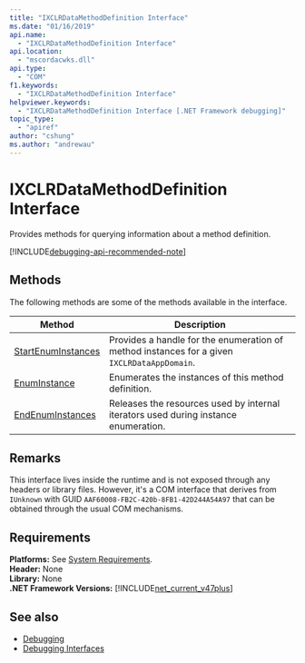 ```yaml
---
title: "IXCLRDataMethodDefinition Interface"
ms.date: "01/16/2019"
api.name:
  - "IXCLRDataMethodDefinition Interface"
api.location:
  - "mscordacwks.dll"
api.type:
  - "COM"
f1.keywords:
  - "IXCLRDataMethodDefinition Interface"
helpviewer.keywords:
  - "IXCLRDataMethodDefinition Interface [.NET Framework debugging]"
topic_type:
  - "apiref"
author: "cshung"
ms.author: "andrewau"
---
```

# IXCLRDataMethodDefinition Interface

Provides methods for querying information about a method definition.

[!INCLUDE[debugging-api-recommended-note](../../../../includes/debugging-api-recommended-note.md)]

## Methods

The following methods are some of the methods available in the interface.

| Method                                                                                                                          | Description                                                                                 |
| ------------------------------------------------------------------------------------------------------------------------------- | ------------------------------------------------------------------------------------------- |
| [StartEnumInstances](ixclrdatamethoddefinition-startenuminstances-method.md) | Provides a handle for the enumeration of method instances for a given `IXCLRDataAppDomain`. |
| [EnumInstance](ixclrdatamethoddefinition-enuminstance-method.md)             | Enumerates the instances of this method definition.                                         |
| [EndEnumInstances](ixclrdatamethoddefinition-endenuminstances-method.md)     | Releases the resources used by internal iterators used during instance enumeration.         |

## Remarks

This interface lives inside the runtime and is not exposed through any headers or library files. However, it's a COM interface that derives from `IUnknown` with GUID `AAF60008-FB2C-420b-8FB1-42D244A54A97` that can be obtained through the usual COM mechanisms.

## Requirements

**Platforms:** See [System Requirements](../../get-started/system-requirements.md).  
**Header:** None  
**Library:** None  
**.NET Framework Versions:** [!INCLUDE[net_current_v47plus](../../../../includes/net-current-v47plus.md)]  

## See also

- [Debugging](index.md)
- [Debugging Interfaces](debugging-interfaces.md)
